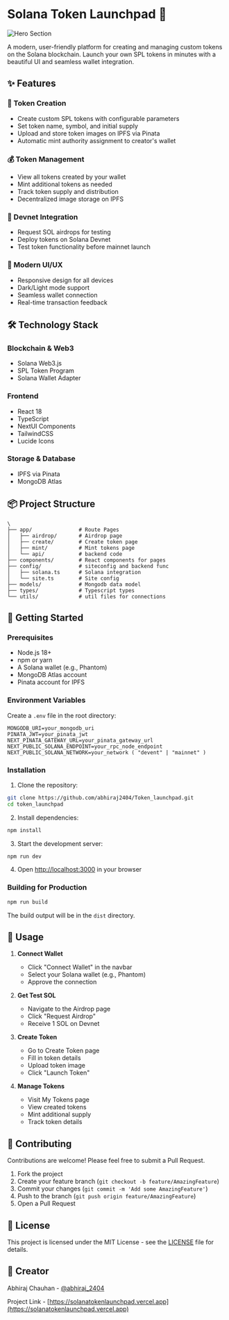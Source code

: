 # Solana Token Launchpad 🚀

![Hero Section](./public/Launchpad.png)

A modern, user-friendly platform for creating and managing custom tokens on the Solana blockchain. Launch your own SPL tokens in minutes with a beautiful UI and seamless wallet integration.

## ✨ Features

### 🎯 Token Creation

- Create custom SPL tokens with configurable parameters
- Set token name, symbol, and initial supply
- Upload and store token images on IPFS via Pinata
- Automatic mint authority assignment to creator's wallet

### 💰 Token Management

- View all tokens created by your wallet
- Mint additional tokens as needed
- Track token supply and distribution
- Decentralized image storage on IPFS

### 🌟 Devnet Integration

- Request SOL airdrops for testing
- Deploy tokens on Solana Devnet
- Test token functionality before mainnet launch

### 🎨 Modern UI/UX

- Responsive design for all devices
- Dark/Light mode support
- Seamless wallet connection
- Real-time transaction feedback

## 🛠 Technology Stack

### Blockchain & Web3

- Solana Web3.js
- SPL Token Program
- Solana Wallet Adapter

### Frontend

- React 18
- TypeScript
- NextUI Components
- TailwindCSS
- Lucide Icons

### Storage & Database

- IPFS via Pinata
- MongoDB Atlas

## 📦 Project Structure

```
\
├── app/               # Route Pages
│   ├── airdrop/       # Airdrop page
│   ├── create/        # Create token page
│   ├── mint/          # Mint tokens page
│   └── api/           # backend code
├── components/        # React components for pages
├── config/            # siteconfig and backend func
│   ├── solana.ts      # Solana integration
│   └── site.ts        # Site config
├── models/            # Mongodb data model
├── types/             # Typescript types
└── utils/             # util files for connections
```

## 🚀 Getting Started

### Prerequisites

- Node.js 18+
- npm or yarn
- A Solana wallet (e.g., Phantom)
- MongoDB Atlas account
- Pinata account for IPFS

### Environment Variables

Create a `.env` file in the root directory:

```env
MONGODB_URI=your_mongodb_uri
PINATA_JWT=your_pinata_jwt
NEXT_PINATA_GATEWAY_URL=your_pinata_gateway_url
NEXT_PUBLIC_SOLANA_ENDPOINT=your_rpc_node_endpoint
NEXT_PUBLIC_SOLANA_NETWORK=your_network ( "devent" | "mainnet" )
```

### Installation

1. Clone the repository:

```bash
git clone https://github.com/abhiraj2404/Token_launchpad.git
cd token_launchpad
```

2. Install dependencies:

```bash
npm install
```

3. Start the development server:

```bash
npm run dev
```

4. Open [http://localhost:3000](http://localhost:3000) in your browser

### Building for Production

```bash
npm run build
```

The build output will be in the `dist` directory.

## 📱 Usage

1. **Connect Wallet**

   - Click "Connect Wallet" in the navbar
   - Select your Solana wallet (e.g., Phantom)
   - Approve the connection

2. **Get Test SOL**

   - Navigate to the Airdrop page
   - Click "Request Airdrop"
   - Receive 1 SOL on Devnet

3. **Create Token**

   - Go to Create Token page
   - Fill in token details
   - Upload token image
   - Click "Launch Token"

4. **Manage Tokens**
   - Visit My Tokens page
   - View created tokens
   - Mint additional supply
   - Track token details

## 🤝 Contributing

Contributions are welcome! Please feel free to submit a Pull Request.

1. Fork the project
2. Create your feature branch (`git checkout -b feature/AmazingFeature`)
3. Commit your changes (`git commit -m 'Add some AmazingFeature'`)
4. Push to the branch (`git push origin feature/AmazingFeature`)
5. Open a Pull Request

## 📄 License

This project is licensed under the MIT License - see the [LICENSE](LICENSE) file for details.

## 📧 Creator

Abhiraj Chauhan - [@abhiraj_2404](https://x.com/abhiraj_2404)

Project Link - [https://solanatokenlaunchpad.vercel.app](https://solanatokenlaunchpad.vercel.app)
